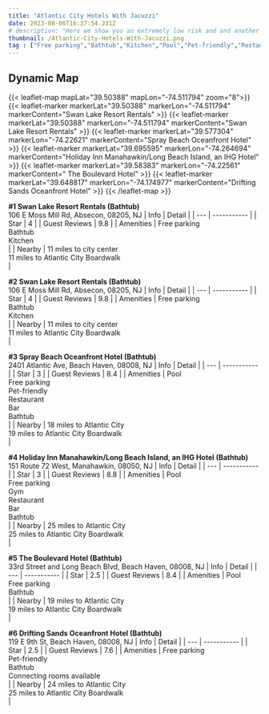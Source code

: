 ```yaml
---
title: "Atlantic City Hotels With Jacuzzi"
date: 2023-08-06T16:37:54.231Z
# description: "Here we show you an extremely low risk and and another medium risk approach to earn passive income "
thumbnail: /Atlantic-City-Hotels-With-Jacuzzi.png
tag : ["Free parking","Bathtub","Kitchen","Pool","Pet-friendly","Restaurant","Bar","Gym","Connecting rooms available"]
---
```


## Dynamic Map
{{< leaflet-map  mapLat="39.50388" mapLon="-74.511794" zoom="8">}}
    {{< leaflet-marker markerLat="39.50388" markerLon="-74.511794" markerContent="Swan Lake Resort Rentals" >}}
    {{< leaflet-marker markerLat="39.50388" markerLon="-74.511794" markerContent="Swan Lake Resort Rentals" >}}
    {{< leaflet-marker markerLat="39.577304" markerLon="-74.22621" markerContent="Spray Beach Oceanfront Hotel" >}}
    {{< leaflet-marker markerLat="39.695595" markerLon="-74.264694" markerContent="Holiday Inn Manahawkin/Long Beach Island, an IHG Hotel" >}}
    {{< leaflet-marker markerLat="39.58383" markerLon="-74.22561" markerContent=" The Boulevard Hotel" >}}
    {{< leaflet-marker markerLat="39.648817" markerLon="-74.174977" markerContent="Drifting Sands Oceanfront Hotel" >}}
{{< /leaflet-map >}}


**#1 Swan Lake Resort Rentals (Bathtub)**<br>106 E Moss Mill Rd, Absecon, 08205, NJ
| Info | Detail |
| --- | ----------- |
| Star | 4 |
| Guest Reviews | 9.8 |
| Amenities | Free parking<br>Bathtub<br>Kitchen<br> |
| Nearby | 11 miles to city center<br>11 miles to Atlantic City Boardwalk<br> |

**#2 Swan Lake Resort Rentals (Bathtub)**<br>106 E Moss Mill Rd, Absecon, 08205, NJ
| Info | Detail |
| --- | ----------- |
| Star | 4 |
| Guest Reviews | 9.8 |
| Amenities | Free parking<br>Bathtub<br>Kitchen<br> |
| Nearby | 11 miles to city center<br>11 miles to Atlantic City Boardwalk<br> |

**#3 Spray Beach Oceanfront Hotel (Bathtub)**<br>2401 Atlantic Ave, Beach Haven, 08008, NJ
| Info | Detail |
| --- | ----------- |
| Star | 3 |
| Guest Reviews | 8.4 |
| Amenities | Pool<br>Free parking<br>Pet-friendly<br>Restaurant<br>Bar<br>Bathtub<br> |
| Nearby | 18 miles to Atlantic City<br>19 miles to Atlantic City Boardwalk<br> |

**#4 Holiday Inn Manahawkin/Long Beach Island, an IHG Hotel (Bathtub)**<br>151 Route 72 West, Manahawkin, 08050, NJ
| Info | Detail |
| --- | ----------- |
| Star | 3 |
| Guest Reviews | 8.8 |
| Amenities | Pool<br>Free parking<br>Gym<br>Restaurant<br>Bar<br>Bathtub<br> |
| Nearby | 25 miles to Atlantic City<br>25 miles to Atlantic City Boardwalk<br> |

**#5  The Boulevard Hotel (Bathtub)**<br>33rd Street and Long Beach Blvd, Beach Haven, 08008, NJ
| Info | Detail |
| --- | ----------- |
| Star | 2.5 |
| Guest Reviews | 8.4 |
| Amenities | Pool<br>Free parking<br>Bathtub<br> |
| Nearby | 19 miles to Atlantic City<br>19 miles to Atlantic City Boardwalk<br> |

**#6 Drifting Sands Oceanfront Hotel (Bathtub)**<br>119 E 9th St, Beach Haven, 08008, NJ
| Info | Detail |
| --- | ----------- |
| Star | 2.5 |
| Guest Reviews | 7.6 |
| Amenities | Free parking<br>Pet-friendly<br>Bathtub<br>Connecting rooms available<br> |
| Nearby | 24 miles to Atlantic City<br>25 miles to Atlantic City Boardwalk<br> |

